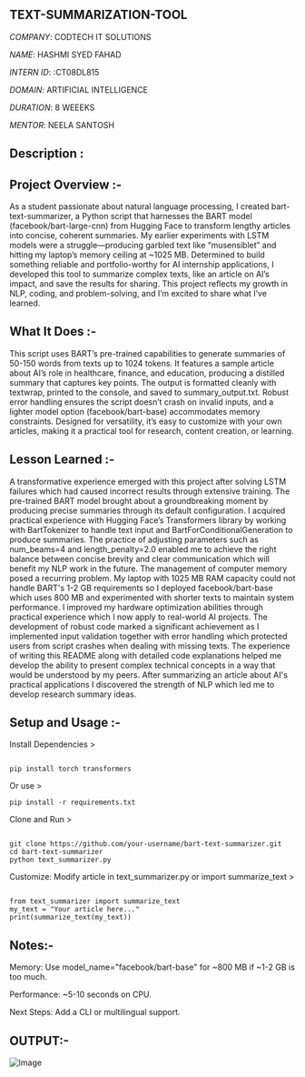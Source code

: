 ## TEXT-SUMMARIZATION-TOOL


*COMPANY*: CODTECH IT SOLUTIONS

*NAME*: HASHMI SYED FAHAD

*INTERN ID*: :CT08DL815

*DOMAIN*: ARTIFICIAL INTELLIGENCE

*DURATION*: 8 WEEEKS

*MENTOR*: NEELA SANTOSH



## Description :

## Project Overview :-

As a student passionate about natural language processing, I created bart-text-summarizer, a Python script that harnesses the BART model (facebook/bart-large-cnn) from Hugging Face to transform lengthy articles into concise, coherent summaries. My earlier experiments with LSTM models were a struggle—producing garbled text like “musensiblet” and hitting my laptop’s memory ceiling at ~1025 MB. Determined to build something reliable and portfolio-worthy for AI internship applications, I developed this tool to summarize complex texts, like an article on AI’s impact, and save the results for sharing. This project reflects my growth in NLP, coding, and problem-solving, and I’m excited to share what I’ve learned.


## What It Does :-

This script uses BART’s pre-trained capabilities to generate summaries of 50-150 words from texts up to 1024 tokens. It features a sample article about AI’s role in healthcare, finance, and education, producing a distilled summary that captures key points. The output is formatted cleanly with textwrap, printed to the console, and saved to summary_output.txt. Robust error handling ensures the script doesn’t crash on invalid inputs, and a lighter model option (facebook/bart-base) accommodates memory constraints. Designed for versatility, it’s easy to customize with your own articles, making it a practical tool for research, content creation, or learning.


## Lesson Learned :-

A transformative experience emerged with this project after solving LSTM failures which had caused incorrect results through extensive training. The  pre-trained BART model brought about a groundbreaking moment by producing precise summaries through its default configuration. I acquired  practical experience with Hugging Face’s Transformers library by working with BartTokenizer to handle text input and BartForConditionalGeneration to produce summaries. The practice of adjusting parameters such as num_beams=4 and length_penalty=2.0 enabled me to achieve the right balance between concise brevity and clear communication which will benefit my  NLP work in the future.  The management of computer memory posed a recurring problem. My laptop with  1025 MB RAM capacity could not handle BART's 1-2 GB requirements so I deployed facebook/bart-base which uses 800 MB and experimented with shorter texts to maintain system performance. I improved my hardware optimization abilities through  practical experience which I now apply to real-world AI projects. The development of robust code marked a significant achievement as  I implemented input validation together with error handling which protected users from script crashes when dealing with missing texts.  The  experience of writing this README along with detailed code explanations helped me develop the ability to present complex technical concepts  in a way that would be understood by my peers. After summarizing an article about AI's practical applications  I discovered the strength of NLP which led me to develop research summary ideas.


## Setup and Usage :-

Install Dependencies >

```

pip install torch transformers
```

Or use >

```
pip install -r requirements.txt
```



Clone and Run >

```

git clone https://github.com/your-username/bart-text-summarizer.git
cd bart-text-summarizer
python text_summarizer.py

```

Customize: Modify article in text_summarizer.py or import summarize_text >

```

from text_summarizer import summarize_text
my_text = "Your article here..."
print(summarize_text(my_text))

```


## Notes:-

Memory: Use model_name="facebook/bart-base" for ~800 MB if ~1-2 GB is too much.



Performance: ~5-10 seconds on CPU.



Next Steps: Add a CLI or multilingual support.



## OUTPUT:-

![Image](https://github.com/user-attachments/assets/c19f727d-b942-400d-9136-79a6c00a3171)
